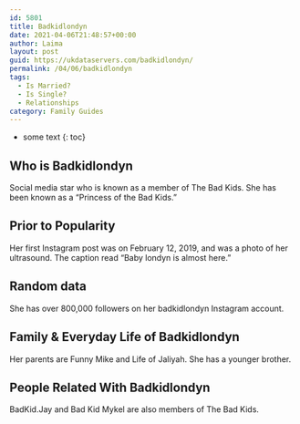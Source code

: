 ```yaml
---
id: 5801
title: Badkidlondyn
date: 2021-04-06T21:48:57+00:00
author: Laima
layout: post
guid: https://ukdataservers.com/badkidlondyn/
permalink: /04/06/badkidlondyn
tags:
  - Is Married?
  - Is Single?
  - Relationships
category: Family Guides
---
```


* some text
{: toc}


## Who is Badkidlondyn
                  
                  
                  
Social media star who is known as a member of The Bad Kids. She has been known as a &#8220;Princess of the Bad Kids.&#8221; 
                  
              
            
              
            
                
                
                
## Prior to Popularity
                  
                  
                  
Her first Instagram post was on February 12, 2019, and was a photo of her ultrasound. The caption read &#8220;Baby londyn is almost here.&#8221; 
                  
              
            
              
            
                
                
                
## Random data
                  
                  
                  
She has over 800,000 followers on her badkidlondyn Instagram account. 
                  
              
            
              
            
                
                
                
## Family & Everyday Life of Badkidlondyn
                  
                  
                  
Her parents are Funny Mike and Life of Jaliyah. She has a younger brother.
                  
              
            
              
            
                
                
                
## People Related With Badkidlondyn
                  
                  
                  
BadKid.Jay and Bad Kid Mykel are also members of The Bad Kids. 
                  
              
            
              
            
                
              
            
              
              
            
            
              
            
          
          
          